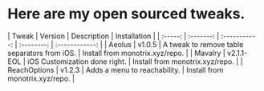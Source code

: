 # Here are my open sourced tweaks.

| Tweak | Version | Description | Installation |
| :-----: | :-------: | :-----------: | :--------: | :------------: |
| Aeolus | v1.0.5 | A tweak to remove table separators from iOS. | Install from monotrix.xyz/repo. |
| Mavalry | v2.1.1-EOL | iOS Customization done right. | Install from monotrix.xyz/repo. |
| ReachOptions | v1.2.3 | Adds a menu to reachability. | Install from monotrix.xyz/repo. |